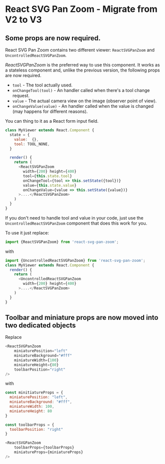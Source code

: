 # React SVG Pan Zoom - Migrate from V2 to V3

## Some props are now required.

React SVG Pan Zoom contains two different viewer: `ReactSVGPanZoom` and `UncontrolledReactSVGPanZoom`.

*ReactSVGPanZoom* is the preferred way to use this component. It works as a stateless component and, unlike the previous version, the following props are now required.

- `tool` - The tool actually used.  
- `onChangeTool(tool)` - An handler called when there's a tool change request.
- `value` - The actual camera view on the image (observer point of view).
- `onChangeValue(value)` - An handler called when the value is changed (may happens for different reasons).


You can thing to it as a React form input field.
```javascript
class MyViewer extends React.Component {
  state = {
    value:  {},
    tool: TOOL_NONE,
  }

  render() {
    return (
      <ReactSVGPanZoom
        width={200} height={400}
        tool={this.state.tool}
        onChangeTool={tool => this.setState({tool})}
        value={this.state.value}
        onChangeValue={value => this.setState({value})}
      >....</ReactSVGPanZoom>
    )
  }
}
```
If you don't need to handle tool and value in your code, just use the `UncontrolledReactSVGPanZoom` component that does this work for you.

To use it just replace:

```javascript
import {ReactSVGPanZoom} from 'react-svg-pan-zoom';
```
with
```javascript
import {UncontrolledReactSVGPanZoom} from 'react-svg-pan-zoom';
class MyViewer extends React.Component {
  render() {
    return (
      <UncontrolledReactSVGPanZoom
        width={200} height={400}
      >....</ReactSVGPanZoom>
    )
  }
}
```


## Toolbar and miniature props are now moved into two dedicated objects

Replace 

```javascript
<ReactSVGPanZoom 
    miniaturePosition="left"
    miniatureBackground="#fff"
    miniatureWidth={100}
    miniatureHeight={80}
    toolbarPosition="right"
/>
```

with
```javascript
const minitiatureProps = {
  miniaturePosition: "left",
  miniatureBackground: "#fff",
  miniatureWidth: 100,
  miniatureHeight: 80
}

const toolbarProps = {
  toolbarPosition: "right"
}

<ReactSVGPanZoom 
    toolbarProps={toolbarProps}
    miniatureProps={miniatureProps}
/>
```
